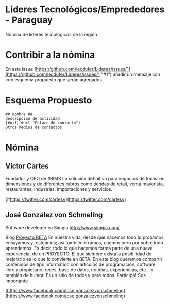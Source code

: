 # Lideres Tecnológicos/Emprededores - Paraguay #
Nómina de lideres tecnológicos de la región.

# Contribir a la nómina #
En esta issue [https://github.com/leodufer/Lideres/issues/1](https://github.com/leodufer/Lideres/issues/1 "#1") añadir un mensaje con con esquema propuesto que serán agregados

# Esquema Propuesto #
    ## Nombre ##
	descripción de actividad
	[#url](#url "Enlace de contacto")
    Otros medios de contactos
# Nómina
## Víctor Cartes ##
Fundador y CEO de #BIMS La solución definitiva para negocios de todas las dimensiones y de diferentes rubros como tiendas de retail, venta mayorista, restaurantes, industrias, importaciones y servicios.

[#https://twitter.com/cartesv](https://twitter.com/cartesv)

## José González von Schmeling ##
Software developer en Simgia http://www.simgia.com/

Blog [Proyecto BETA](http://proyectosbeta.net/ "Proyecto BETA") En nuestra vida, desde que nacemos todo lo probamos, ensayamos y testeamos; así también erramos, caemos pero por sobre todo aprendemos. Es decir, todo lo que hacemos forma parte de una nueva experiencia, de un PROYECTO. El que siempre exista la posibilidad de mejorarlo es lo que lo convierte en BETA. En este blog queremos compartir contenidos de tipo informático con artículos de programación, software libre y propietario, redes, base de datos, noticias, experiencias, etc… y también de humor. Es un sitio de todos y para todos. Participá! Sos importante

[https://www.facebook.com/jose.gonzalezvonschmeling](https://www.facebook.com/jose.gonzalezvonschmeling)
